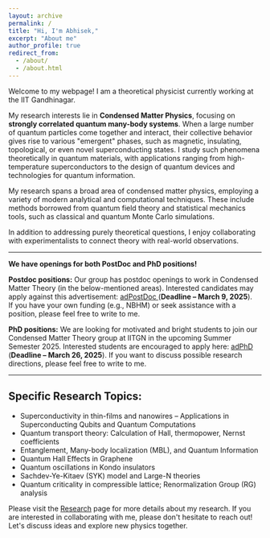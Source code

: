 ```yaml
---
layout: archive
permalink: /
title: "Hi, I'm Abhisek,"
excerpt: "About me"
author_profile: true
redirect_from: 
  - /about/
  - /about.html
---
```


Welcome to my webpage! I am a theoretical physicist currently working at the IIT Gandhinagar.

My research interests lie in **Condensed Matter Physics**, focusing on **strongly correlated quantum many-body systems**. When a large number of quantum particles come together and interact, their collective behavior gives rise to various "emergent" phases, such as magnetic, insulating, topological, or even novel superconducting states. I study such phenomena theoretically in quantum materials, with applications ranging from high-temperature superconductors to the design of quantum devices and technologies for quantum information.

My research spans a broad area of condensed matter physics, employing a variety of modern analytical and computational techniques. These include methods borrowed from quantum field theory and statistical mechanics tools, such as classical and quantum Monte Carlo simulations.

In addition to addressing purely theoretical questions, I enjoy collaborating with experimentalists to connect theory with real-world observations.

---

**We have openings for both PostDoc and PhD positions!** 

**Postdoc positions:** Our group has postdoc openings to work in Condensed Matter Theory (in the below-mentioned areas). Interested candidates may apply against this advertisement: <a href="
https://drive.google.com/file/d/1Ps2A_zY7QC-ExQlvMnN5mgfUSTHaOMpY/view?usp=sharing"> adPostDoc </a> (**Deadline – March 9, 2025**). <br>
If you have your own funding (e.g., NBHM) or seek assistance with a position, please feel free to write to me.

**PhD positions:** We are looking for motivated and bright students to join our Condensed Matter Theory group at IITGN in the upcoming Summer Semester 2025. Interested students are encouraged to apply here: <a href="https://iitgn.ac.in/assets/pdfs/PhD-Admission-2025-26-Semester-I-1.pdf"> adPhD</a> (**Deadline – March 26, 2025**). If you want to discuss possible research directions, please feel free to write to me.

---

## Specific Research Topics:

* Superconductivity in thin-films and nanowires – Applications in Superconducting Qubits and Quantum Computations
* Quantum transport theory: Calculation of Hall, thermopower, Nernst coefficients
* Entanglement, Many-body localization (MBL), and Quantum Information
* Quantum Hall Effects in Graphene
* Quantum oscillations in Kondo insulators  
* Sachdev-Ye-Kitaev (SYK) model and Large-N theories  
* Quantum criticality in compressible lattice; Renormalization Group (RG) analysis

Please visit the <a href="https://abhisekphy.github.io/portfolio/"> Research</a> page for more details about my research. If you are interested in collaborating with me, please don't hesitate to reach out! Let's discuss ideas and explore new physics together.
